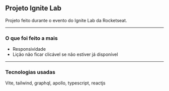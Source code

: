 ## Projeto Ignite Lab
Projeto feito durante o evento do Ignite Lab da Rocketseat.

----

### O que foi feito a mais
- Responsividade
- Lição não ficar clicável se não estiver já disponível

----

### Tecnologias usadas
Vite, tailwind, graphql, apollo, typescript, reactjs

